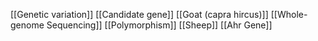 [[Genetic variation]]
[[Candidate gene]]
[[Goat (capra hircus)]]
[[Whole-genome Sequencing]]
[[Polymorphism]]
[[Sheep]]
[[Ahr Gene]]
